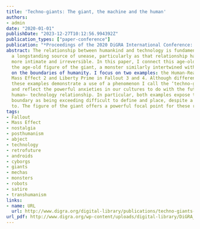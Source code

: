 ```yaml
---
title: 'Techno-giants: The giant, the machine and the human'
authors:
- admin
date: "2020-01-01"
publishDate: "2023-12-27T10:12:56.994392Z"
publication_types: ["paper-conference"]
publication: "*Proceedings of the 2020 DiGRA International Conference: Play Everywhere*"
abstract: The relationship between humankind and technology is fundamental, but also
  a longstanding source of unease, particularly as that relationship has become ever
  more intimate and irreversible. In this paper, I connect this age-old anxiety with
  the age-old figure of the giant, a monster similarly intertwined with ancient questions
  on the boundaries of humanity. I focus on two examples: the Human-Reaper larva in
  Mass Effect 2 and Liberty Prime in Fallout 3 and 4. Although different in approach,
  these examples demonstrate a use of a phenomenon I call the ‘techno-giant’ to explore
  and reflect the powerful anxieties in our cultures to do with the future of the
  human– technology relationship. In particular, both examples expose the human–nonhuman
  boundary as being exceeding difficult to define and place, despite a constant desire
  to. The figure of the giant offers a powerful focal point for these representations.
tags:
- Fallout
- Mass Effect
- nostalgia
- posthumanism
- abject
- technology
- retrofuture
- androids
- cyborgs
- giants
- mechas
- monsters
- robots
- satire
- transhumanism
links:
- name: URL
  url: http://www.digra.org/digital-library/publications/techno-giants-the-giant-the-machine-and-the-human/
url_pdf: http://www.digra.org/wp-content/uploads/digital-library/DiGRA_2020_paper_92.pdf
---
```

